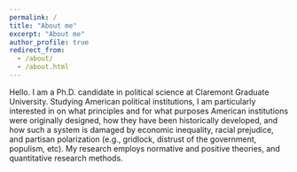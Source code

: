 ```yaml
---
permalink: /
title: "About me"
excerpt: "About me"
author_profile: true
redirect_from: 
  - /about/
  - /about.html
---
```


Hello. I am a Ph.D. candidate in political science at Claremont Graduate University. Studying American political institutions, I am particularly interested in on what principles and for what purposes American institutions were originally designed, how they have been historically developed, and how such a system is damaged by economic inequality, racial prejudice, and partisan polarization (e.g., gridlock, distrust of the government, populism, etc). My research employs normative and positive theories, and quantitative research methods.
